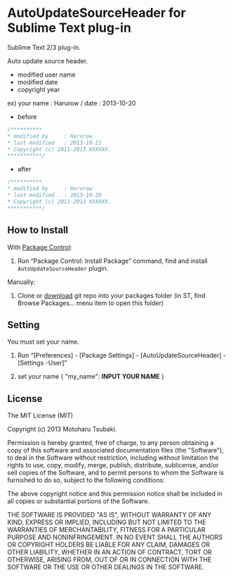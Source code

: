# AutoUpdateSourceHeader for Sublime Text plug-in

Sublime Text 2/3 plug-in.

Auto update source header.
* modified user name
* modified date
* copyright year

ex)
your name : Harurow / date : 2013-10-20

* before
```c:before_source.c
/**********
* modified by     : Harurow
* last modified   : 2013-10-21
* Copyright (c) 2011-2013 XXXXXX.
***********/
```

* after
```c:after_source.c
/**********
* modified by     : Harurow
* last modified   : 2013-10-20
* Copyright (c) 2011-2013 XXXXXX.
***********/
```

## How to Install ##

With [Package Control](https://sublime.wbond.net/installation):

1. Run “Package Control: Install Package” command, find and install `AutoUpdateSourceHeader` plugin.

Manually:

1. Clone or [download](https://github.com/Harurow/sublime_autoupdatesourceheader/archive/master.zip) git repo into your packages folder (in ST, find Browse Packages... menu item to open this folder)

## Setting ##

You must set your name.

1. Run “[Preferences] - [Package Settings] - [AutoUpdateSourceHeader] - [Settings -User]”

2. set your name
{
	"my_name": **INPUT YOUR NAME**
}

## License
The MIT License (MIT)

Copyright (c) 2013 Motoharu Tsubaki.

Permission is hereby granted, free of charge, to any person obtaining a 
copy of this software and associated documentation files (the "Software"),
to deal in the Software without restriction, including without limitation
the rights to use, copy, modify, merge, publish, distribute, sublicense,
and/or sell copies of the Software, and to permit persons to whom the
Software is furnished to do so, subject to the following conditions:

The above copyright notice and this permission notice shall be included in
all copies or substantial portions of the Software.

THE SOFTWARE IS PROVIDED "AS IS", WITHOUT WARRANTY OF ANY KIND, EXPRESS OR
IMPLIED, INCLUDING BUT NOT LIMITED TO THE WARRANTIES OF MERCHANTABILITY,
FITNESS FOR A PARTICULAR PURPOSE AND NONINFRINGEMENT. IN NO EVENT SHALL THE
AUTHORS OR COPYRIGHT HOLDERS BE LIABLE FOR ANY CLAIM, DAMAGES OR OTHER
LIABILITY, WHETHER IN AN ACTION OF CONTRACT, TORT OR OTHERWISE, ARISING
FROM, OUT OF OR IN CONNECTION WITH THE SOFTWARE OR THE USE OR OTHER
DEALINGS IN THE SOFTWARE.

